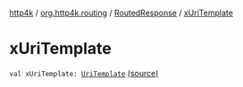 [http4k](../../index.md) / [org.http4k.routing](../index.md) / [RoutedResponse](index.md) / [xUriTemplate](./x-uri-template.md)

# xUriTemplate

`val xUriTemplate: `[`UriTemplate`](../../org.http4k.core/-uri-template/index.md) [(source)](https://github.com/http4k/http4k/blob/master/http4k-core/src/main/kotlin/org/http4k/routing/routing.kt#L135)